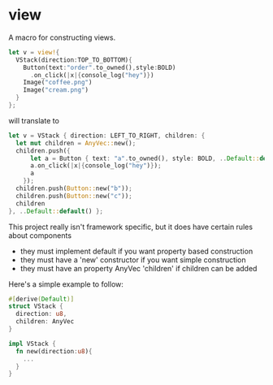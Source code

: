 # view

A macro for constructing views.

```rust
let v = view!{
  VStack(direction:TOP_TO_BOTTOM){
    Button(text:"order".to_owned(),style:BOLD)
      .on_click(|x|{console_log("hey")})
    Image("coffee.png")
    Image("cream.png")
  }
};
```

will translate to

```rust
let v = VStack { direction: LEFT_TO_RIGHT, children: {
  let mut children = AnyVec::new();
  children.push({
      let a = Button { text: "a".to_owned(), style: BOLD, ..Default::default() };
      a.on_click(|x|{console_log("hey")});
      a
    });
  children.push(Button::new("b"));
  children.push(Button::new("c"));
  children
}, ..Default::default() };
```

This project really isn't framework specific, but it does have certain rules about components

* they must implement default if you want property based construction
* they must have a 'new' constructor if you want simple construction
* they must have an property AnyVec 'children' if children can be added

Here's a simple example to follow:

```rust
#[derive(Default)]
struct VStack {
  direction: u8,
  children: AnyVec
}

impl VStack {
  fn new(direction:u8){
    ...
  }
}
```
